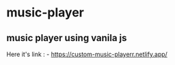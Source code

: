 # music-player
## music player using vanila js

Here it's link : - https://custom-music-playerr.netlify.app/
